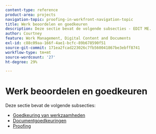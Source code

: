 ```yaml
---
content-type: reference
product-area: projects
navigation-topic: proofing-in-workfront-navigation-topic
title: Werk beoordelen en goedkeuren
description: Deze sectie bevat de volgende subsecties - EDIT ME.
author: Courtney
feature: Work Management, Digital Content and Documents
exl-id: c88c09aa-166f-4ae1-bcfc-89b678590f51
source-git-commit: 171ea2fcad223026c7fb560041867be3ebff8741
workflow-type: tm+mt
source-wordcount: '27'
ht-degree: 29%

---
```


# Werk beoordelen en goedkeuren

Deze sectie bevat de volgende subsecties:

<!-- * [Limited document and proof decision for non-paid users overview](/help/quicksilver/review-and-approve-work/proof-doc-decision-limits.md) -->
* [Goedkeuring van werkzaamheden](../review-and-approve-work/manage-approvals/manage-approvals.md)
* [Documentgoedkeuringen](../review-and-approve-work/document-reviews-and-approvals/document-reviews-and-approvals.md)
* [Proofing](../review-and-approve-work/proofing/proofing.md)

